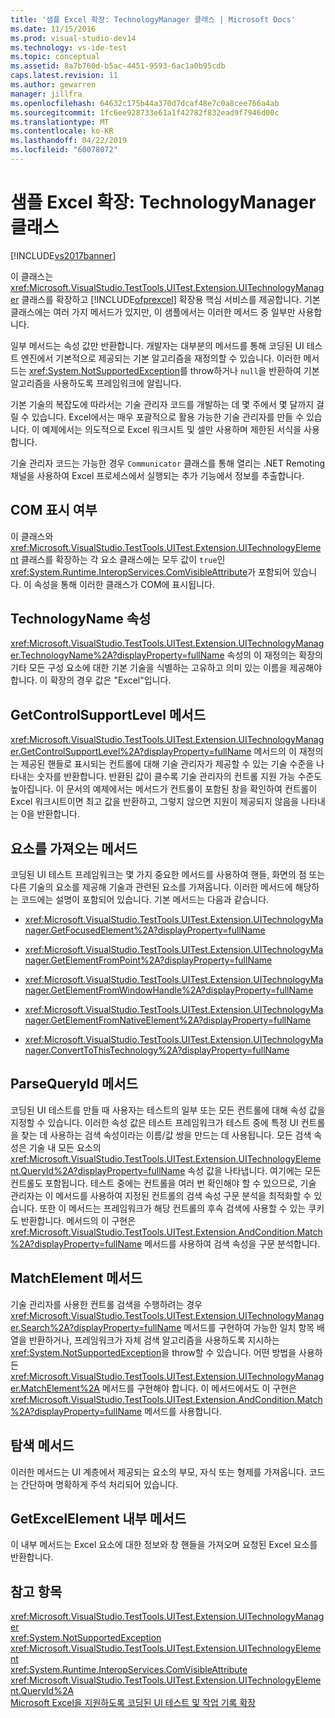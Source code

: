 ```yaml
---
title: '샘플 Excel 확장: TechnologyManager 클래스 | Microsoft Docs'
ms.date: 11/15/2016
ms.prod: visual-studio-dev14
ms.technology: vs-ide-test
ms.topic: conceptual
ms.assetid: 8a7b760d-b5ac-4451-9593-6ac1a0b95cdb
caps.latest.revision: 11
ms.author: gewarren
manager: jillfra
ms.openlocfilehash: 64632c175b44a370d7dcaf48e7c0a8cee766a4ab
ms.sourcegitcommit: 1fc6ee928733e61a1f42782f832ead9f7946d00c
ms.translationtype: MT
ms.contentlocale: ko-KR
ms.lasthandoff: 04/22/2019
ms.locfileid: "60078072"
---
```

# <a name="sample-excel-extension-technologymanager-class"></a>샘플 Excel 확장: TechnologyManager 클래스
[!INCLUDE[vs2017banner](../includes/vs2017banner.md)]

이 클래스는 <xref:Microsoft.VisualStudio.TestTools.UITest.Extension.UITechnologyManager> 클래스를 확장하고 [!INCLUDE[ofprexcel](../includes/ofprexcel-md.md)] 확장용 핵심 서비스를 제공합니다. 기본 클래스에는 여러 가지 메서드가 있지만, 이 샘플에서는 이러한 메서드 중 일부만 사용합니다.  
  
 일부 메서드는 속성 값만 반환합니다. 개발자는 대부분의 메서드를 통해 코딩된 UI 테스트 엔진에서 기본적으로 제공되는 기본 알고리즘을 재정의할 수 있습니다. 이러한 메서드는 <xref:System.NotSupportedException>를 throw하거나 `null`을 반환하여 기본 알고리즘을 사용하도록 프레임워크에 알립니다.  
  
 기본 기술의 복잡도에 따라서는 기술 관리자 코드를 개발하는 데 몇 주에서 몇 달까지 걸릴 수 있습니다. Excel에서는 매우 포괄적으로 활용 가능한 기술 관리자를 만들 수 있습니다. 이 예제에서는 의도적으로 Excel 워크시트 및 셀만 사용하며 제한된 서식을 사용합니다.  
  
 기술 관리자 코드는 가능한 경우 `Communicator` 클래스를 통해 열리는 .NET Remoting 채널을 사용하여 Excel 프로세스에서 실행되는 추가 기능에서 정보를 추출합니다.  
  
## <a name="com-visibility"></a>COM 표시 여부  
 이 클래스와 <xref:Microsoft.VisualStudio.TestTools.UITest.Extension.UITechnologyElement> 클래스를 확장하는 각 요소 클래스에는 모두 값이 `true`인 <xref:System.Runtime.InteropServices.ComVisibleAttribute>가 포함되어 있습니다. 이 속성을 통해 이러한 클래스가 COM에 표시됩니다.  
  
## <a name="technologyname-property"></a>TechnologyName 속성  
 <xref:Microsoft.VisualStudio.TestTools.UITest.Extension.UITechnologyManager.TechnologyName%2A?displayProperty=fullName> 속성의 이 재정의는 확장의 기타 모든 구성 요소에 대한 기본 기술을 식별하는 고유하고 의미 있는 이름을 제공해야 합니다. 이 확장의 경우 값은 "Excel"입니다.  
  
## <a name="getcontrolsupportlevel-method"></a>GetControlSupportLevel 메서드  
 <xref:Microsoft.VisualStudio.TestTools.UITest.Extension.UITechnologyManager.GetControlSupportLevel%2A?displayProperty=fullName> 메서드의 이 재정의는 제공된 핸들로 표시되는 컨트롤에 대해 기술 관리자가 제공할 수 있는 기술 수준을 나타내는 숫자를 반환합니다. 반환된 값이 클수록 기술 관리자의 컨트롤 지원 가능 수준도 높아집니다. 이 문서의 예제에서는 메서드가 컨트롤이 포함된 창을 확인하여 컨트롤이 Excel 워크시트이면 최고 값을 반환하고, 그렇지 않으면 지원이 제공되지 않음을 나타내는 0을 반환합니다.  
  
## <a name="methods-to-get-an-element"></a>요소를 가져오는 메서드  
 코딩된 UI 테스트 프레임워크는 몇 가지 중요한 메서드를 사용하여 핸들, 화면의 점 또는 다른 기술의 요소를 제공해 기술과 관련된 요소를 가져옵니다. 이러한 메서드에 해당하는 코드에는 설명이 포함되어 있습니다. 기본 메서드는 다음과 같습니다.  
  
- <xref:Microsoft.VisualStudio.TestTools.UITest.Extension.UITechnologyManager.GetFocusedElement%2A?displayProperty=fullName>  
  
- <xref:Microsoft.VisualStudio.TestTools.UITest.Extension.UITechnologyManager.GetElementFromPoint%2A?displayProperty=fullName>  
  
- <xref:Microsoft.VisualStudio.TestTools.UITest.Extension.UITechnologyManager.GetElementFromWindowHandle%2A?displayProperty=fullName>  
  
- <xref:Microsoft.VisualStudio.TestTools.UITest.Extension.UITechnologyManager.GetElementFromNativeElement%2A?displayProperty=fullName>  
  
- <xref:Microsoft.VisualStudio.TestTools.UITest.Extension.UITechnologyManager.ConvertToThisTechnology%2A?displayProperty=fullName>  
  
## <a name="parsequeryid-method"></a>ParseQueryId 메서드  
 코딩된 UI 테스트를 만들 때 사용자는 테스트의 일부 또는 모든 컨트롤에 대해 속성 값을 지정할 수 있습니다. 이러한 속성 값은 테스트 프레임워크가 테스트 중에 특정 UI 컨트롤을 찾는 데 사용하는 검색 속성이라는 이름/값 쌍을 만드는 데 사용됩니다. 모든 검색 속성은 기술 내 모든 요소의 <xref:Microsoft.VisualStudio.TestTools.UITest.Extension.UITechnologyElement.QueryId%2A?displayProperty=fullName> 속성 값을 나타냅니다. 여기에는 모든 컨트롤도 포함됩니다. 테스트 중에는 컨트롤을 여러 번 확인해야 할 수 있으므로, 기술 관리자는 이 메서드를 사용하여 지정된 컨트롤의 검색 속성 구문 분석을 최적화할 수 있습니다. 또한 이 메서드는 프레임워크가 해당 컨트롤의 후속 검색에 사용할 수 있는 쿠키도 반환합니다. 메서드의 이 구현은 <xref:Microsoft.VisualStudio.TestTools.UITest.Extension.AndCondition.Match%2A?displayProperty=fullName> 메서드를 사용하여 검색 속성을 구문 분석합니다.  
  
## <a name="matchelement-method"></a>MatchElement 메서드  
 기술 관리자를 사용한 컨트롤 검색을 수행하려는 경우 <xref:Microsoft.VisualStudio.TestTools.UITest.Extension.UITechnologyManager.Search%2A?displayProperty=fullName> 메서드를 구현하여 가능한 일치 항목 배열을 반환하거나, 프레임워크가 자체 검색 알고리즘을 사용하도록 지시하는 <xref:System.NotSupportedException>을 throw할 수 있습니다. 어떤 방법을 사용하든 <xref:Microsoft.VisualStudio.TestTools.UITest.Extension.UITechnologyManager.MatchElement%2A> 메서드를 구현해야 합니다. 이 메서드에서도 이 구현은 <xref:Microsoft.VisualStudio.TestTools.UITest.Extension.AndCondition.Match%2A?displayProperty=fullName> 메서드를 사용합니다.  
  
## <a name="navigation-methods"></a>탐색 메서드  
 이러한 메서드는 UI 계층에서 제공되는 요소의 부모, 자식 또는 형제를 가져옵니다. 코드는 간단하며 명확하게 주석 처리되어 있습니다.  
  
## <a name="getexcelelement-internal-method"></a>GetExcelElement 내부 메서드  
 이 내부 메서드는 Excel 요소에 대한 정보와 창 핸들을 가져오며 요청된 Excel 요소를 반환합니다.  
  
## <a name="see-also"></a>참고 항목  
 <xref:Microsoft.VisualStudio.TestTools.UITest.Extension.UITechnologyManager>   
 <xref:System.NotSupportedException>   
 <xref:Microsoft.VisualStudio.TestTools.UITest.Extension.UITechnologyElement>   
 <xref:System.Runtime.InteropServices.ComVisibleAttribute>   
 <xref:Microsoft.VisualStudio.TestTools.UITest.Extension.UITechnologyElement.QueryId%2A>   
 [Microsoft Excel을 지원하도록 코딩된 UI 테스트 및 작업 기록 확장](../test/extending-coded-ui-tests-and-action-recordings-to-support-microsoft-excel.md)
